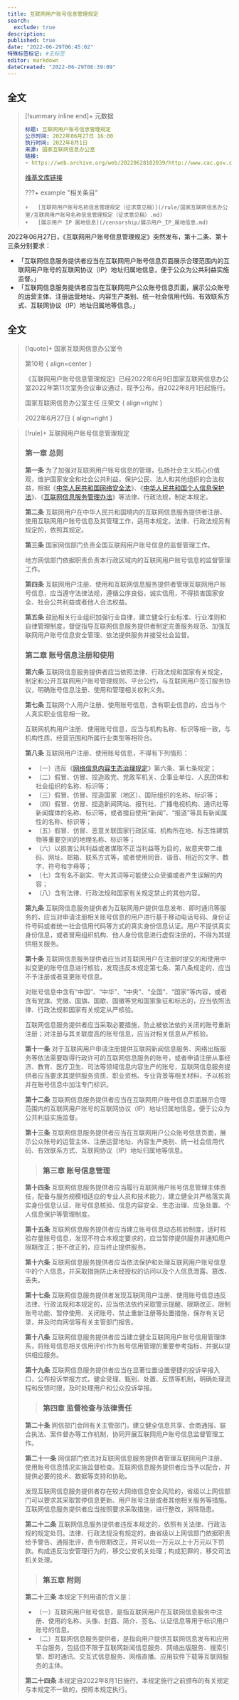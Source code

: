 ```yaml
---
title: 互联网用户账号信息管理规定
search:
  exclude: true
description:
published: true
date: "2022-06-29T06:45:02"
特殊标签标记: #无标签
editor: markdown
dateCreated: "2022-06-29T06:39:09"
---
```


## 全文

> [!summary inline end]+ 元数据
>
> ```YAML
> 标题: 互联网用户账号信息管理规定
> 公示时间: 2022年06月27日 16:00
> 执行时间: 2022年8月1日
> 来源: 国家互联网信息办公室
> 链接:
> - https://web.archive.org/web/20220628102039/http://www.cac.gov.cn/2022-06/26/c_1657868775042841.htm
> ```
>
> [维基文库链接](https://zh.wikisource.org/wiki/互联网用户账号信息管理规定)
>
> ???+ example "相关条目"
>
>     +   [互联网用户账号名称信息管理规定（征求意见稿）](/rule/国家互联网信息办公室/互联网用户账号名称信息管理规定（征求意见稿）.md)
>     +   [展示用户 IP 属地信息](/censorship/展示用户_IP_属地信息.md)

2022年06月27日，《互联网用户账号信息管理规定》突然发布，第十二条、第十三条分别要求：

+   「互联网信息服务提供者应当在互联网用户账号信息页面展示合理范围内的互联网用户账号的互联网协议（IP）地址归属地信息，便于公众为公共利益实施监督。」
+   「互联网信息服务提供者应当在互联网用户公众账号信息页面，展示公众账号的运营主体、注册运营地址、内容生产类别、统一社会信用代码、有效联系方式、互联网协议（IP）地址归属地等信息。」

## 全文

> [!quote]+ 国家互联网信息办公室令
>
> 第10号
> { align=center }
>
> 《互联网用户账号信息管理规定》已经2022年6月9日国家互联网信息办公室2022年第11次室务会议审议通过，现予公布，自2022年8月1日起施行。
>
> 国家互联网信息办公室主任 庄荣文
> { align=right }
>
> 2022年6月27日
> { align=right }

[中华人民共和国网络安全法]: /rule/普通法律/中华人民共和国网络安全法.md
[中华人民共和国个人信息保护法]: /rule/普通法律/中华人民共和国个人信息保护法.md
[互联网信息服务管理办法]: /rule/国务院/互联网信息服务管理办法.md
[网络信息内容生态治理规定]: /rule/国家互联网信息办公室/网络信息内容生态治理规定.md

> [!rule]+ 互联网用户账号信息管理规定
>
> ### 第一章 总则
>
> **第一条** 为了加强对互联网用户账号信息的管理，弘扬社会主义核心价值观，维护国家安全和社会公共利益，保护公民、法人和其他组织的合法权益，根据《[中华人民共和国网络安全法][]》、《[中华人民共和国个人信息保护法][]》、《[互联网信息服务管理办法][]》等法律、行政法规，制定本规定。
>
> **第二条** 互联网用户在中华人民共和国境内的互联网信息服务提供者注册、使用互联网用户账号信息及其管理工作，适用本规定。法律、行政法规另有规定的，依照其规定。
>
> **第三条** 国家网信部门负责全国互联网用户账号信息的监督管理工作。
>
> 地方网信部门依据职责负责本行政区域内的互联网用户账号信息的监督管理工作。
>
> **第四条** 互联网用户注册、使用和互联网信息服务提供者管理互联网用户账号信息，应当遵守法律法规，遵循公序良俗，诚实信用，不得损害国家安全、社会公共利益或者他人合法权益。
>
> **第五条** 鼓励相关行业组织加强行业自律，建立健全行业标准、行业准则和自律管理制度，督促指导互联网信息服务提供者制定完善服务规范、加强互联网用户账号信息安全管理、依法提供服务并接受社会监督。
>
> ### 第二章 账号信息注册和使用
>
> **第六条** 互联网信息服务提供者应当依照法律、行政法规和国家有关规定，制定和公开互联网用户账号管理规则、平台公约，与互联网用户签订服务协议，明确账号信息注册、使用和管理相关权利义务。
>
> **第七条** 互联网个人用户注册、使用账号信息，含有职业信息的，应当与个人真实职业信息相一致。
>
> 互联网机构用户注册、使用账号信息，应当与机构名称、标识等相一致，与机构性质、经营范围和所属行业类型等相符合。
>
> **第八条** 互联网用户注册、使用账号信息，不得有下列情形：
>
> +   （一）违反《[网络信息内容生态治理规定][]》第六条、第七条规定；
> +   （二）假冒、仿冒、捏造政党、党政军机关、企事业单位、人民团体和社会组织的名称、标识等；
> +   （三）假冒、仿冒、捏造国家（地区）、国际组织的名称、标识等；
> +   （四）假冒、仿冒、捏造新闻网站、报刊社、广播电视机构、通讯社等新闻媒体的名称、标识等，或者擅自使用“新闻”、“报道”等具有新闻属性的名称、标识等；
> +   （五）假冒、仿冒、恶意关联国家行政区域、机构所在地、标志性建筑物等重要空间的地理名称、标识等；
> +   （六）以损害公共利益或者谋取不正当利益等为目的，故意夹带二维码、网址、邮箱、联系方式等，或者使用同音、谐音、相近的文字、数字、符号和字母等；
> +   （七）含有名不副实、夸大其词等可能使公众受骗或者产生误解的内容；
> +   （八）含有法律、行政法规和国家有关规定禁止的其他内容。
>
> **第九条** 互联网信息服务提供者为互联网用户提供信息发布、即时通讯等服务的，应当对申请注册相关账号信息的用户进行基于移动电话号码、身份证件号码或者统一社会信用代码等方式的真实身份信息认证。用户不提供真实身份信息，或者冒用组织机构、他人身份信息进行虚假注册的，不得为其提供相关服务。
>
> **第十条** 互联网信息服务提供者应当对互联网用户在注册时提交的和使用中拟变更的账号信息进行核验，发现违反本规定第七条、第八条规定的，应当不予注册或者变更账号信息。
>
> 对账号信息中含有“中国”、“中华”、“中央”、“全国”、“国家”等内容，或者含有党旗、党徽、国旗、国歌、国徽等党和国家象征和标志的，应当依照法律、行政法规和国家有关规定从严核验。
>
> 互联网信息服务提供者应当采取必要措施，防止被依法依约关闭的账号重新注册；对注册与其关联度高的账号信息，应当对相关信息从严核验。
>
> **第十一条** 对于互联网用户申请注册提供互联网新闻信息服务、网络出版服务等依法需要取得行政许可的互联网信息服务的账号，或者申请注册从事经济、教育、医疗卫生、司法等领域信息内容生产的账号，互联网信息服务提供者应当要求其提供服务资质、职业资格、专业背景等相关材料，予以核验并在账号信息中加注专门标识。
>
> **第十二条** 互联网信息服务提供者应当在互联网用户账号信息页面展示合理范围内的互联网用户账号的互联网协议（IP）地址归属地信息，便于公众为公共利益实施监督。
>
> **第十三条** 互联网信息服务提供者应当在互联网用户公众账号信息页面，展示公众账号的运营主体、注册运营地址、内容生产类别、统一社会信用代码、有效联系方式、互联网协议（IP）地址归属地等信息。
> >
> > ### 第三章 账号信息管理
>
> **第十四条** 互联网信息服务提供者应当履行互联网用户账号信息管理主体责任，配备与服务规模相适应的专业人员和技术能力，建立健全并严格落实真实身份信息认证、账号信息核验、信息内容安全、生态治理、应急处置、个人信息保护等管理制度。
>
> **第十五条** 互联网信息服务提供者应当建立账号信息动态核验制度，适时核验存量账号信息，发现不符合本规定要求的，应当暂停提供服务并通知用户限期改正；拒不改正的，应当终止提供服务。
>
> **第十六条** 互联网信息服务提供者应当依法保护和处理互联网用户账号信息中的个人信息，并采取措施防止未经授权的访问以及个人信息泄露、篡改、丢失。
>
> **第十七条** 互联网信息服务提供者发现互联网用户注册、使用账号信息违反法律、行政法规和本规定的，应当依法依约采取警示提醒、限期改正、限制账号功能、暂停使用、关闭账号、禁止重新注册等处置措施，保存有关记录，并及时向网信等有关主管部门报告。
>
> **第十八条** 互联网信息服务提供者应当建立健全互联网用户账号信用管理体系，将账号信息相关信用评价作为账号信用管理的重要参考指标，并据以提供相应服务。
>
> **第十九条** 互联网信息服务提供者应当在显著位置设置便捷的投诉举报入口，公布投诉举报方式，健全受理、甄别、处置、反馈等机制，明确处理流程和反馈时限，及时处理用户和公众投诉举报。
> >
> > ### 第四章 监督检查与法律责任
>
> **第二十条** 网信部门会同有关主管部门，建立健全信息共享、会商通报、联合执法、案件督办等工作机制，协同开展互联网用户账号信息监督管理工作。
>
> **第二十一条** 网信部门依法对互联网信息服务提供者管理互联网用户注册、使用账号信息情况实施监督检查。互联网信息服务提供者应当予以配合，并提供必要的技术、数据等支持和协助。
>
> 发现互联网信息服务提供者存在较大网络信息安全风险的，省级以上网信部门可以要求其采取暂停信息更新、用户账号注册或者其他相关服务等措施。互联网信息服务提供者应当按照要求采取措施，进行整改，消除隐患。
>
> **第二十二条** 互联网信息服务提供者违反本规定的，依照有关法律、行政法规的规定处罚。法律、行政法规没有规定的，由省级以上网信部门依据职责给予警告、通报批评，责令限期改正，并可以处一万元以上十万元以下罚款。构成违反治安管理行为的，移交公安机关处理；构成犯罪的，移交司法机关处理。
> >
> > ### 第五章 附则
>
> **第二十三条** 本规定下列用语的含义是：
>
> +   （一）互联网用户账号信息，是指互联网用户在互联网信息服务中注册、使用的名称、头像、封面、简介、签名、认证信息等用于标识用户账号的信息。
> +   （二）互联网信息服务提供者，是指向用户提供互联网信息发布和应用平台服务，包括但不限于互联网新闻信息服务、网络出版服务、搜索引擎、即时通讯、交互式信息服务、网络直播、应用软件下载等互联网服务的主体。
>
> **第二十四条** 本规定自2022年8月1日施行。本规定施行之前颁布的有关规定与本规定不一致的，按照本规定执行。
